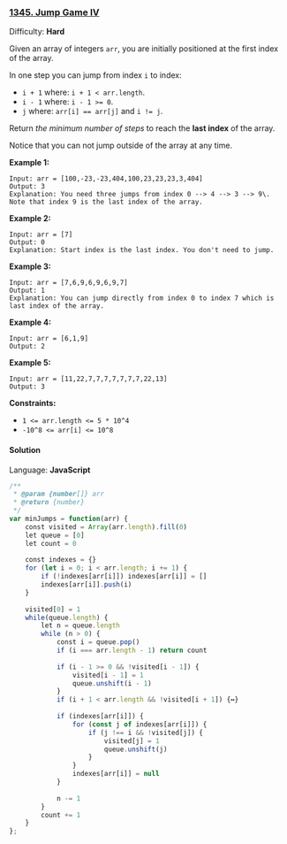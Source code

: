 ### [1345\. Jump Game IV](https://leetcode.com/problems/jump-game-iv/)

Difficulty: **Hard**


Given an array of integers `arr`, you are initially positioned at the first index of the array.

In one step you can jump from index `i` to index:

*   `i + 1` where: `i + 1 < arr.length`.
*   `i - 1` where: `i - 1 >= 0`.
*   `j` where: `arr[i] == arr[j]` and `i != j`.

Return _the minimum number of steps_ to reach the **last index** of the array.

Notice that you can not jump outside of the array at any time.

**Example 1:**

```
Input: arr = [100,-23,-23,404,100,23,23,23,3,404]
Output: 3
Explanation: You need three jumps from index 0 --> 4 --> 3 --> 9\. Note that index 9 is the last index of the array.
```

**Example 2:**

```
Input: arr = [7]
Output: 0
Explanation: Start index is the last index. You don't need to jump.
```

**Example 3:**

```
Input: arr = [7,6,9,6,9,6,9,7]
Output: 1
Explanation: You can jump directly from index 0 to index 7 which is last index of the array.
```

**Example 4:**

```
Input: arr = [6,1,9]
Output: 2
```

**Example 5:**

```
Input: arr = [11,22,7,7,7,7,7,7,7,22,13]
Output: 3
```

**Constraints:**

*   `1 <= arr.length <= 5 * 10^4`
*   `-10^8 <= arr[i] <= 10^8`


#### Solution

Language: **JavaScript**

```javascript
/**
 * @param {number[]} arr
 * @return {number}
 */
var minJumps = function(arr) {
    const visited = Array(arr.length).fill(0)
    let queue = [0]
    let count = 0
    
    const indexes = {}
    for (let i = 0; i < arr.length; i += 1) {
        if (!indexes[arr[i]]) indexes[arr[i]] = []
        indexes[arr[i]].push(i)
    }
    
    visited[0] = 1
    while(queue.length) {
        let n = queue.length
        while (n > 0) {
            const i = queue.pop()
            if (i === arr.length - 1) return count
            
            if (i - 1 >= 0 && !visited[i - 1]) {
                visited[i - 1] = 1
                queue.unshift(i - 1)
            }
            if (i + 1 < arr.length && !visited[i + 1]) {↔}
            
            if (indexes[arr[i]]) {
                for (const j of indexes[arr[i]]) {
                    if (j !== i && !visited[j]) {
                        visited[j] = 1
                        queue.unshift(j)
                    }
                }
                indexes[arr[i]] = null
            }
            
            n -= 1
        }
        count += 1
    }
};
```
